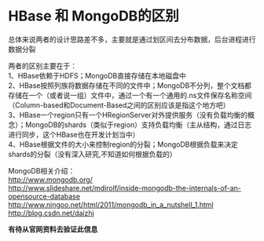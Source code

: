 # HBase 和 MongoDB的区别

总体来说两者的设计思路差不多，主要就是通过划区间去分布数据，后台进程进行数据分裂 


两者的区别主要在于：      
1、HBase依赖于HDFS；MongoDB直接存储在本地磁盘中     
2、HBase按照列族将数据存储在不同的文件中；MongoDB不分列，整个文档都存储在一个（或者说一组）文件中，通过一个有一个通用的.ns文件保存名称空间（Column-based和Document-Based之间的区别应该是指这个地方吧）        
3、HBase一个region只有一个HRegionServer对外提供服务（没有负载均衡的概念）；MongoDB的shards（类似于region）支持负载均衡（主从结构，通过日志进行同步，这个HBase也在开发计划当中）           
4、HBase根据文件的大小来控制region的分裂；MongoDB根据负载来决定shards的分裂（没有深入研究,不知道如何根据负载的）          
          
          
MongoDB相关介绍：         
http://www.mongodb.org/         
http://www.slideshare.net/mdirolf/inside-mongodb-the-internals-of-an-opensource-database        
http://www.ningoo.net/html/2011/mongodb_in_a_nutshell_1.html          
http://blog.csdn.net/daizhj       



**有待从官网资料去验证此信息**
